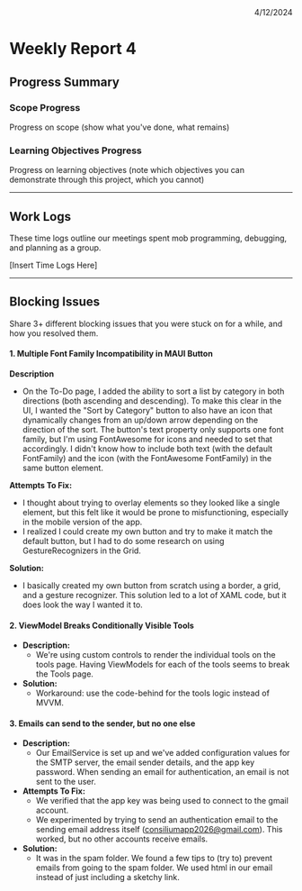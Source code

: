 <div style="text-align: right"> 4/12/2024 </div>

# Weekly Report 4

## Progress Summary
### Scope Progress
Progress on scope (show what you've done, what remains)

### Learning Objectives Progress
Progress on learning objectives (note which objectives you can demonstrate through this project, which you cannot)

---

## Work Logs
These time logs outline our meetings spent mob programming, debugging, and planning as a group.

[Insert Time Logs Here]

---
## Blocking Issues
Share 3+ different blocking issues that you were stuck on for a while, and how you resolved them.

#### 1. Multiple Font Family Incompatibility in MAUI Button
**Description** 
  - On the To-Do page, I added the ability to sort a list by category in both directions (both ascending and descending). To make this clear in the UI, I wanted the "Sort by Category" button to also have an icon that dynamically changes from an up/down arrow depending on the direction of the sort. The button's text property only supports one font family, but I'm using FontAwesome for icons and needed to set that accordingly. I didn't know how to include both text (with the default FontFamily) and the icon (with the FontAwesome FontFamily) in the same button element.

**Attempts To Fix:**
  - I thought about trying to overlay elements so they looked like a single element, but this felt like it would be prone to misfunctioning, especially in the mobile version of the app.
  - I realized I could create my own button and try to make it match the default button, but I had to do some research on using GestureRecognizers in the Grid.
 
**Solution:**
  - I basically created my own button from scratch using a border, a grid, and a gesture recognizer. This solution led to a lot of XAML code, but it does look the way I wanted it to.

#### 2. ViewModel Breaks Conditionally Visible Tools
* **Description:** 
  - We're using custom controls to render the individual tools on the tools page. Having ViewModels for each of the tools seems to break the Tools page.
* **Solution:**
  - Workaround: use the code-behind for the tools logic instead of MVVM.

#### 3. Emails can send to the sender, but no one else
* **Description:** 
  - Our EmailService is set up and we've added configuration values for the SMTP server, the email sender details, and the app key password. When sending an email for authentication, an email is not sent to the user.
* **Attempts To Fix:**
  - We verified that the app key was being used to connect to the gmail account.
  - We experimented by trying to send an authentication email to the sending email address itself (consiliumapp2026@gmail.com). This worked, but no other accounts receive emails. 
* **Solution:**
  - It was in the spam folder. We found a few tips to (try to) prevent emails from going to the spam folder. We used html in our email instead of just including a sketchy link.